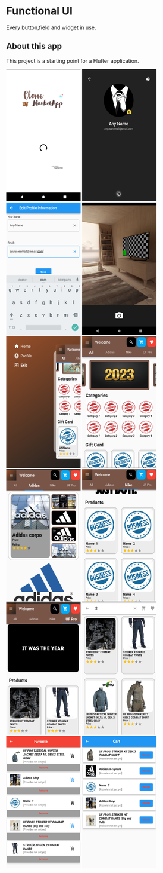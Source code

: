 # Functional UI

Every button,field and widget in use.

## About this app

This project is a starting point for a Flutter application.

<img src="https://github.com/TAUFIK2236/flutter-UI-/blob/master/lib/photos/LoadingPage.png" height="354px" width="200px" ></img>
<img src="https://github.com/TAUFIK2236/flutter-UI-/blob/master/lib/photos/Profile.png" height="354px" width="200px" ></img>
<img src="https://github.com/TAUFIK2236/flutter-UI-/blob/master/lib/photos/InformationUpdate.png" height="354px" width="200px" ></img>
<img src="https://github.com/TAUFIK2236/flutter-UI-/blob/master/lib/photos/ImagePickerInUse.png" height="354px" width="200px" ></img>
<img src="https://github.com/TAUFIK2236/flutter-UI-/blob/master/lib/photos/KDrawer.png" height="354px" width="200px" ></img>
<img src="https://github.com/TAUFIK2236/flutter-UI-/blob/master/lib/photos/All_page.png" height="354px" width="200px" ></img>
<img src="https://github.com/TAUFIK2236/flutter-UI-/blob/master/lib/photos/Product_Bar1.png" height="354px" width="200px" ></img>
<img src="https://github.com/TAUFIK2236/flutter-UI-/blob/master/lib/photos/Product_Bar2.png" height="354px" width="200px" ></img>
<img src="https://github.com/TAUFIK2236/flutter-UI-/blob/master/lib/photos/Product_Bar3.png" height="354px" width="200px" ></img>
<img src="https://github.com/TAUFIK2236/flutter-UI-/blob/master/lib/photos/SearchOption.png" height="354px" width="200px" ></img>
<img src="https://github.com/TAUFIK2236/flutter-UI-/blob/master/lib/photos/favoritePage.png" height="354px" width="200px" ></img>
<img src="https://github.com/TAUFIK2236/flutter-UI-/blob/master/lib/photos/CartPage.png" height="354px" width="200px" ></img>


